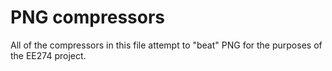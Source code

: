 # PNG compressors

All of the compressors in this file attempt to "beat" PNG for the purposes of
the EE274 project.
